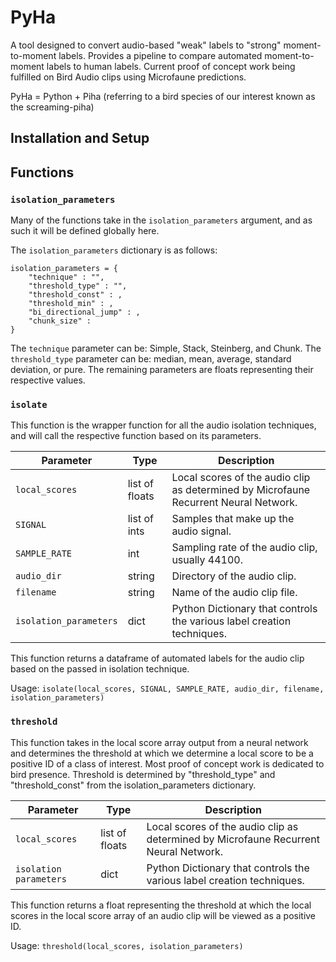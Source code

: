 # PyHa
<!-- ## Automated Audio Labeling System -->
A tool designed to convert audio-based "weak" labels to "strong" moment-to-moment labels. Provides a pipeline to compare automated moment-to-moment labels to human labels. Current proof of concept work being fulfilled on Bird Audio clips using Microfaune predictions.

PyHa = Python + Piha (referring to a bird species of our interest known as the screaming-piha)

## Installation and Setup

## Functions

### `isolation_parameters`

Many of the functions take in the `isolation_parameters` argument, and as such it will be defined globally here. 

The `isolation_parameters` dictionary is as follows: 

```
isolation_parameters = {
    "technique" : "",
    "threshold_type" : "",
    "threshold_const" : ,
    "threshold_min" : ,
    "bi_directional_jump" : ,
    "chunk_size" : 
} 
```
The `technique` parameter can be: Simple, Stack, Steinberg, and Chunk. 
The `threshold_type` parameter can be: median, mean, average, standard deviation, or pure.
The remaining parameters are floats representing their respective values. 


### `isolate` 

This function is the wrapper function for all the audio isolation techniques, and will call the respective function based on its parameters. 

| Parameter | Type |  Description |
| --- | --- | --- |
| `local_scores` | list of floats | Local scores of the audio clip as determined by Microfaune Recurrent Neural Network. |
| `SIGNAL` | list of ints | Samples that make up the audio signal. |
| `SAMPLE_RATE` | int | Sampling rate of the audio clip, usually 44100. |
| `audio_dir` | string | Directory of the audio clip. |
| `filename` | string | Name of the audio clip file. |
| `isolation_parameters` | dict | Python Dictionary that controls the various label creation techniques. |

This function returns a dataframe of automated labels for the audio clip based on the passed in isolation technique. 

Usage: 
`isolate(local_scores, SIGNAL, SAMPLE_RATE, audio_dir, filename, isolation_parameters)`

### `threshold`

This function takes in the local score array output from a neural network and determines the threshold at which we determine a local score to be a positive ID of a class of interest. Most proof of concept work is dedicated to bird presence. Threshold is determined by "threshold_type" and "threshold_const" from the isolation_parameters dictionary.

| Parameter | Type | Description | 
| --- | --- | --- | 
| `local_scores` | list of floats | Local scores of the audio clip as determined by Microfaune Recurrent Neural Network. | 
| `isolation parameters` | dict | Python Dictionary that controls the various label creation techniques. | 

This function returns a float representing the threshold at which the local scores in the local score array of an audio clip will be viewed as a positive ID.

Usage: `threshold(local_scores, isolation_parameters)`
